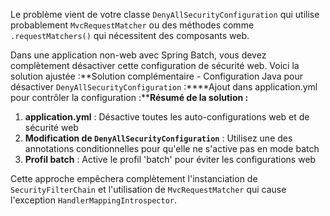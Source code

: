 Le problème vient de votre classe `DenyAllSecurityConfiguration` qui utilise probablement `MvcRequestMatcher` ou des méthodes comme `.requestMatchers()` qui nécessitent des composants web.

Dans une application non-web avec Spring Batch, vous devez complètement désactiver cette configuration de sécurité web. Voici la solution ajustée :**Solution complémentaire - Configuration Java pour désactiver `DenyAllSecurityConfiguration` :****Ajout dans application.yml pour contrôler la configuration :****Résumé de la solution :**

1. **application.yml** : Désactive toutes les auto-configurations web et de sécurité web
2. **Modification de `DenyAllSecurityConfiguration`** : Utilisez une des annotations conditionnelles pour qu'elle ne s'active pas en mode batch
3. **Profil batch** : Active le profil 'batch' pour éviter les configurations web

Cette approche empêchera complètement l'instanciation de `SecurityFilterChain` et l'utilisation de `MvcRequestMatcher` qui cause l'exception `HandlerMappingIntrospector`.

